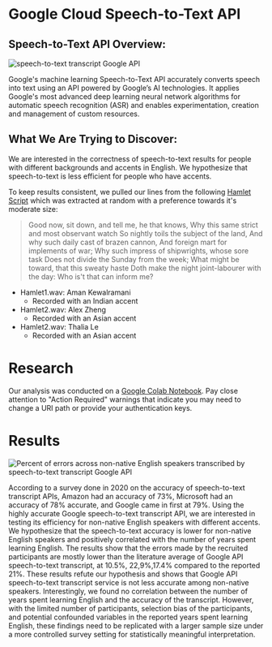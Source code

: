 # Google Cloud Speech-to-Text API

## Speech-to-Text API Overview:

![ speech-to-text transcript Google API ](https://i.imgur.com/RNFxm6V.png)

Google's machine learning Speech-to-Text API accurately converts speech into text using an API powered by Google’s AI technologies.
It applies Google's most advanced deep learning neural network algorithms for automatic speech recognition (ASR) and enables experimentation,
creation and management of custom resources.

## What We Are Trying to Discover:

We are interested in the correctness of speech-to-text results for people with different backgrounds and accents in English.
We hypothesize that speech-to-text is less efficient for people who have accents.

To keep results consistent, we pulled our lines from the following [Hamlet Script](http://shakespeare.mit.edu/hamlet/full.html) which was extracted at random with a preference towards it's moderate size:

> Good now, sit down, and tell me, he that knows, Why this same strict and most observant watch So nightly toils the subject of the land, And why such daily cast of brazen cannon, And foreign mart for implements of war; Why such impress of shipwrights, whose sore task Does not divide the Sunday from the week; What might be toward, that this sweaty haste Doth make the night joint-labourer with the day: Who is't that can inform me?

- Hamlet1.wav: Aman Kewalramani
  - Recorded with an Indian accent
- Hamlet2.wav: Alex Zheng
  - Recorded with an Asian accent
- Hamlet2.wav: Thalia Le
  - Recorded with an Asian accent

# Research

Our analysis was conducted on a [Google Colab Notebook](https://colab.research.google.com/drive/1G0NeMCHBcn-Dxu-x2ykpy3ADjupKcC_F?usp=sharing).
Pay close attention to "Action Required" warnings that indicate you may need to change a URI path or provide your authentication keys.

# Results

![Percent of errors across non-native English speakers transcribed by speech-to-text transcript Google API ](https://i.imgur.com/5qxIyra.png)

According to a survey done in 2020 on the accuracy of speech-to-text transcript APIs,
Amazon had an accuracy of 73%, Microsoft had an accuracy of 78% accurate, and Google came in first at 79%.
Using the highly accurate Google speech-to-text transcript API, we are interested in testing its efficiency for
non-native English speakers with different accents. We hypothesize that the speech-to-text accuracy is lower for
non-native English speakers and positively correlated with the number of years spent learning English. The results
show that the errors made by the recruited participants are mostly lower than the literature average of Google API
speech-to-text transcript, at 10.5%, 22,9%,17.4% compared to the reported 21%. These results refute our hypothesis
and shows that Google API speech-to-text transcript service is not less accurate among non-native speakers. Interestingly,
we found no correlation between the number of years spent learning English and the accuracy of the transcript. However, with
the limited number of participants, selection bias of the participants, and potential confounded variables in the reported years
spent learning English, these findings need to be replicated with a larger sample size under a more controlled survey setting for
statistically meaningful interpretation.
